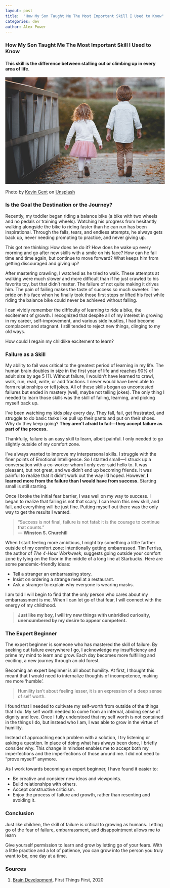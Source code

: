 ```yaml
---
layout: post
title:  "How My Son Taught Me The Most Important Skill I Used to Know"
categories: dev
author: Alex Power
---
```


### How My Son Taught Me The Most Important Skill I Used to Know

#### This skill is the difference between stalling out or climbing up in every area of life.

![](/assets/not%20my%20son.jpg)

Photo by [Kevin Gent](https://unsplash.com/@kevinbgent?utm_source=medium&utm_medium=referral) on [Unsplash](https://unsplash.com?utm_source=medium&utm_medium=referral)

### Is the Goal the Destination or the Journey?

Recently, my toddler began riding a balance bike (a bike with two wheels and no pedals or training wheels). Watching his progress from hesitantly walking alongside the bike to riding faster than he can run has been inspirational. Through the falls, tears, and endless attempts, he always gets back up, never needing prompting to practice, and never giving up.

This got me thinking: How does he do it? How does he wake up every morning and go after new skills with a smile on his face? How can he fail time and time again, but continue to move forward? What keeps him from getting discouraged and giving up?

After mastering crawling, I watched as he tried to walk. These attempts at walking were much slower and more difficult than if he just crawled to his favorite toy, but that didn’t matter. The failure of not quite making it drives him. The pain of failing makes the taste of success so much sweeter. The pride on his face when he finally took those first steps or lifted his feet while riding the balance bike could never be achieved without falling.

I can vividly remember the difficulty of learning to ride a bike, the excitement of growth. I recognized that despite all of my interest in growing in my career, self-improvement, and various side hustles, I had become complacent and stagnant. I still tended to reject new things, clinging to my old ways.

How could I regain my childlike excitement to learn?

### Failure as a Skill

My ability to fail was critical to the greatest period of learning in my life. The human brain doubles in size in the first year of life and reaches 90% of adult size by age 5 [1]. Without failure, I wouldn’t have learned to crawl, walk, run, read, write, or add fractions. I never would have been able to form relationships or tell jokes. All of these skills began as uncontested failures but ended in mastery (well, maybe not telling jokes). The only thing I needed to learn those skills was the skill of failing, learning, and picking myself back up.

I’ve been watching my kids play every day. They fall, fail, get frustrated, and struggle to do basic tasks like pull up their pants and put on their shoes. Why do they keep going? **They aren’t afraid to fail — they accept failure as part of the process.**

Thankfully, failure is an easy skill to learn, albeit painful. I only needed to go slightly outside of my comfort zone.

I’ve always wanted to improve my interpersonal skills. I struggle with the finer points of Emotional Intelligence. So I started small — I struck up a conversation with a co-worker whom I only ever said hello to. It was pleasant, but not great, and we didn’t end up becoming friends. It was painful to realize that it didn’t work out the way I’d hoped. However, **I learned more from the failure than I would have from success.** Starting small is still starting.

Once I broke the initial fear barrier, I was well on my way to success. I began to realize that failing is not that scary. I can learn this new skill, and fail, and everything will be just fine. Putting myself out there was the only way to get the results I wanted.

> “Success is not final, failure is not fatal: it is the courage to continue that counts.”  
> ― **Winston S. Churchill**

When I start feeling more ambitious, I might try something a little farther outside of my comfort zone: intentionally getting embarrassed. Tim Ferriss, the author of _The 4-Hour Workweek,_ suggests going outside your comfort zone by lying on the floor in the middle of a long line at Starbucks. Here are some pandemic-friendly ideas:

-   Tell a stranger an embarrassing story.
-   Insist on ordering a strange meal at a restaurant.
-   Ask a stranger to explain why everyone is wearing masks.

I am told I will begin to find that the only person who cares about my embarrassment is me. When I can let go of that fear, I will connect with the energy of my childhood.

> **Just like my boy, I will try new things with unbridled curiosity, unencumbered by my desire to appear competent.**

### The Expert Beginner

The expert beginner is someone who has mastered the skill of failure. By seeking out failure everywhere I go, I acknowledge my insufficiency and prime my mind to learn and grow. Each day becomes more fulfilling and exciting, a new journey through an old forest.

Becoming an expert beginner is all about humility. At first, I thought this meant that I would need to internalize thoughts of incompetence, making me more ‘humble’.

> Humility isn’t about feeling lesser, it is an expression of a deep sense of self worth.

I found that I needed to cultivate my self-worth from outside of the things that I do. My self worth needed to come from an internal, abiding sense of dignity and love. Once I fully understood that my self worth is not contained in the things I do, but instead who I am, I was able to grow in the virtue of humility.

Instead of approaching each problem with a solution, I try listening or asking a question. In place of doing what has always been done, I briefly consider why. This change in mindset enables me to accept both my imperfections and the imperfections of those around me. I did not need to “prove myself” anymore.

As I work towards becoming an expert beginner, I have found it easier to:

-   Be creative and consider new ideas and viewpoints.
-   Build relationships with others.
-   Accept constructive criticism.
-   Enjoy the process of failure and growth, rather than resenting and avoiding it.

### Conclusion

Just like children, the skill of failure is critical to growing as humans. Letting go of the fear of failure, embarrassment, and disappointment allows me to learn

Give yourself permission to learn and grow by letting go of your fears. With a little practice and a lot of patience, you can grow into the person you truly want to be, one day at a time.

### Sources

1.  [Brain Development](https://www.firstthingsfirst.org/early-childhood-matters/brain-development/), First Things First, 2020